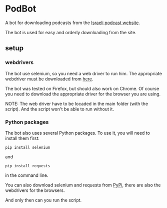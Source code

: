# PodBot
A bot for downloading podcasts from the [Israeli podcast website](https://podcastim.org.il/).

The bot is used for easy and orderly downloading from the site.

## setup
### webdrivers
The bot use selenium, so you need a web driver to run him.
The appropriate webdriver must be downloaded from [here](https://www.selenium.dev/downloads/).

The bot was tested on Firefox, but should also work on Chrome. Of course you need to download the appropriate driver for the browser you are using.

NOTE: The web driver have to be locaded in the main folder (with the script). And the script won't be able to run without it.

### Python packages
The bot also uses several Python packages.
To use it, you will need to install them first:

`pip install selenium`

and

`pip install requests`

in the command line.

You can also download selenium and requests from [PyPi](https://pypi.org/project/selenium/), there are also the webdrivers for the browsers.

And only then can you run the script.
